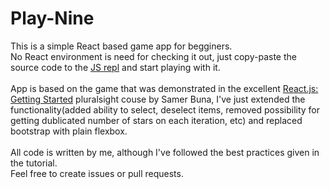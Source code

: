 # Play-Nine
This is a simple React based game app for begginers. <br />No React environment is need for checking it out, just copy-paste the source code to the <a href='https://jscomplete.com/repl/'>JS repl</a> and start playing with it. <br /><br />App is based on the game that was demonstrated in the excellent <a href='https://www.pluralsight.com/courses/react-js-getting-started'> React.js: Getting Started</a> pluralsight couse by Samer Buna, I've just extended the functionality(added ability to select, deselect items, removed possibility for getting dublicated number of stars on each iteration, etc) and replaced bootstrap with plain flexbox. <br /><br />All code is written by me, although I've followed the best practices given in the tutorial. <br />Feel free to create issues or pull requests.
